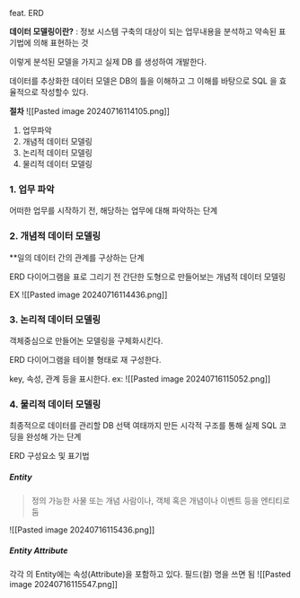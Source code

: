 feat. ERD

**데이터 모델링이란?** : 정보 시스템 구축의 대상이 되는 업무내용을 분석하고 약속된 표기법에 의해 표현하는 것


이렇게 분석된 모델을 가지고 실제 DB 를 생성하여 개발한다.


데이터를 추상화한 데이터 모델은 DB의 틀을 이해하고 그 이해를 바탕으로 SQL 을 효율적으로 작성할수 있다.

**절차**
![[Pasted image 20240716114105.png]]

1. 업무파악
2. 개념적 데이터 모델링
3. 논리적 데이터 모델링
4. 물리적 데이터 모델링

### 1. 업무 파악 

어떠한 업무를 시작하기 전, 해당하는 업무에 대해 파악하는 단계

### 2. 개념적 데이터 모델링

**일의 데이터 간의 관계를 구상하는 단계

ERD 다이어그램을 표로 그리기 전 간단한 도형으로 만들어보는 개념적 데이터 모델링

EX
![[Pasted image 20240716114436.png]]


### 3. 논리적 데이터 모델링
객체중심으로 만들어논 모델링을 구체화시킨다. 

ERD 다이어그램을 테이블 형태로 재 구성한다.

key, 속성, 관계 등을 표시한다.
ex:
![[Pasted image 20240716115052.png]]

### 4. 물리적 데이터 모델링
최종적으로 데이터를 관리할 DB 선택 여태까지 만든 시각적 구조를 통해 실제 SQL 코딩을 완성해 가는 단계

ERD 구성요소 및 표기법

##### Entity
>정의 가능한 사물 또는 개념
>사람이나, 객체 혹은 개념이나 이벤트 등을 엔티티로 둠

![[Pasted image 20240716115436.png]]


##### Entity Attribute
각각 의 Entity에는 속성(Attribute)을 포함하고 있다.
필드(컬) 명을 쓰면 됨
![[Pasted image 20240716115547.png]]